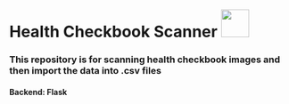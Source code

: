 # Health Checkbook Scanner <img src="https://cdn-icons-png.freepik.com/256/6181/6181431.png?ga=GA1.1.584285913.1730023692&semt=ais_hybrid" width="50px"/>

### This repository is for scanning health checkbook images and then import the data into .csv files

#### Backend: Flask

